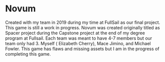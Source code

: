 # Novum
Created with my team in 2019 during my time at FullSail as our final project. This game is still a work in progress.
Novum was created originally titled as Spacer project during the Capstone project at the end of my degree program at Fullsail.
Each team was meant to have 4-7 members but our team only had 3. Myself ( Elizabeth Cherry), Mace Jimino, and Michael Fowler. 
This game has flaws and missing assets but I am in the progress of completing this game. 
